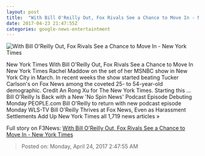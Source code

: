 ```yaml
---
layout: post
title:  "With Bill O'Reilly Out, Fox Rivals See a Chance to Move In - New York Times"
date: 2017-04-23 21:47:55Z
categories: google-news-entertaintment
---
```


![With Bill O'Reilly Out, Fox Rivals See a Chance to Move In - New York Times](https://static01.nyt.com/images/2017/04/24/business/24cablenews-hp/24cablenews-hp-facebookJumbo.jpg)

New York Times With Bill O'Reilly Out, Fox Rivals See a Chance to Move In New York Times Rachel Maddow on the set of her MSNBC show in New York City in March. In recent weeks the show started beating Tucker Carlson's on Fox News among the coveted 25- to 54-year-old demographic. Credit An Rong Xu for The New York Times. Starting this ... Bill O'Reilly Is Back with a New 'No Spin News' Podcast Episode Debuting Monday PEOPLE.com Bill O'Reilly to return with new podcast episode Monday WLS-TV Bill O'Reilly Thrives at Fox News, Even as Harassment Settlements Add Up New York Times all 1,719 news articles »


Full story on F3News: [With Bill O'Reilly Out, Fox Rivals See a Chance to Move In - New York Times](http://www.f3nws.com/n/NHttbF)

> Posted on: Monday, April 24, 2017 2:47:55 AM
